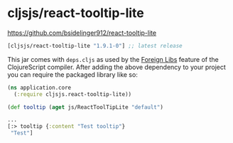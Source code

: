 # cljsjs/react-tooltip-lite

https://github.com/bsidelinger912/react-tooltip-lite


[](dependency)
```clojure
[cljsjs/react-tooltip-lite "1.9.1-0"] ;; latest release
```
[](/dependency)

This jar comes with `deps.cljs` as used by the [Foreign Libs][flibs] feature
of the ClojureScript compiler. After adding the above dependency to your project
you can require the packaged library like so:

```clojure
(ns application.core
  (:require cljsjs.react-tooltip-lite))

(def tooltip (aget js/ReactToolTipLite "default")

...
[:> tooltip {:content "Test tooltip"}
 "Test"]

```

[flibs]: https://clojurescript.org/reference/packaging-foreign-deps
